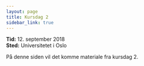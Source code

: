 ```yaml
---
layout: page
title: Kursdag 2
sidebar_link: true
---
```

**Tid:** 12. september 2018  
**Sted:** Universitetet i Oslo

På denne siden vil det komme materiale fra kursdag 2. 